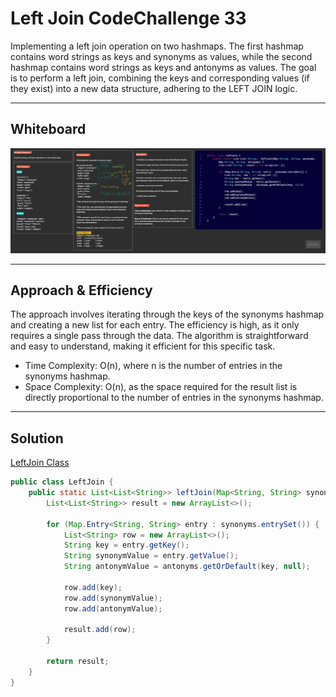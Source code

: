 # Left Join CodeChallenge 33

Implementing a left join operation on two hashmaps.
The first hashmap contains word strings as keys and synonyms as values, while the second hashmap contains word strings as keys and antonyms as values.
The goal is to perform a left join, combining the keys and corresponding values (if they exist) into a new data structure, adhering to the LEFT JOIN logic.

---

## Whiteboard

![](img/CC33.jpg)

---

## Approach & Efficiency

The approach involves iterating through the keys of the synonyms hashmap and creating a new list for each entry. The efficiency is high, as it only requires a single pass through the data. The algorithm is straightforward and easy to understand, making it efficient for this specific task.

- Time Complexity: O(n), where n is the number of entries in the synonyms hashmap.
- Space Complexity: O(n), as the space required for the result list is directly proportional to the number of entries in the synonyms hashmap.

---

## Solution

[LeftJoin Class](app%2Fsrc%2Fmain%2Fjava%2Fhashtable%2FLeftJoin.java)

```java
public class LeftJoin {
    public static List<List<String>> leftJoin(Map<String, String> synonyms, Map<String, String> antonyms) {
        List<List<String>> result = new ArrayList<>();

        for (Map.Entry<String, String> entry : synonyms.entrySet()) {
            List<String> row = new ArrayList<>();
            String key = entry.getKey();
            String synonymValue = entry.getValue();
            String antonymValue = antonyms.getOrDefault(key, null);

            row.add(key);
            row.add(synonymValue);
            row.add(antonymValue);

            result.add(row);
        }

        return result;
    }
}
```